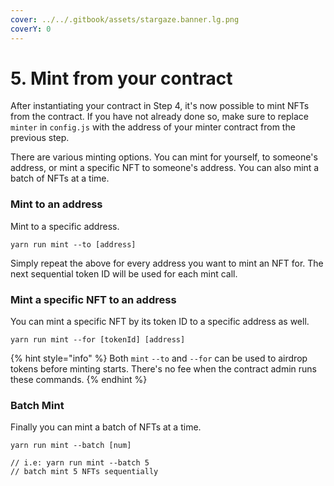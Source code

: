```yaml
---
cover: ../../.gitbook/assets/stargaze.banner.lg.png
coverY: 0
---
```


# 5. Mint from your contract

After instantiating your contract in Step 4, it's now possible to mint NFTs from the contract. If you have not already done so, make sure to replace `minter` in `config.js` with the address of your minter contract from the previous step.

There are various minting options. You can mint for yourself, to someone's address, or mint a specific NFT to someone's address. You can also mint a batch of NFTs at a time.

### Mint to an address

Mint to a specific address.

```
yarn run mint --to [address]
```

Simply repeat the above for every address you want to mint an NFT for. The next sequential token ID will be used for each mint call.&#x20;

### Mint a specific NFT to an address

You can mint a specific NFT by its token ID to a specific address as well.

```
yarn run mint --for [tokenId] [address]
```

{% hint style="info" %}
Both `mint` `--to` and `--for` can be used to airdrop tokens before minting starts. There's no fee when the contract admin runs these commands.
{% endhint %}

### Batch Mint

Finally you can mint a batch of NFTs at a time.

```
yarn run mint --batch [num]

// i.e: yarn run mint --batch 5
// batch mint 5 NFTs sequentially
```
